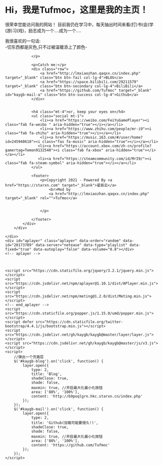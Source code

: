 <html lang="">

<head>
    <meta charset="UTF-8">
    <meta name="viewport" content="width=device-width, initial-scale=1, shrink-to-fit=no">
    <title>Welcome!</title>
    <meta name="description" content="这里是Tufmoc的个人主页，目前仍在学习中，每天抽出时间来看(打)书(会)学(游)习(戏)，励志成为一个....成为一个....">
    <meta name="keywords" content="-切东西都是灰色,只不过被温暖添上了颜色-个人主页,15岁,是学生">
    <link rel="icon" type="image/ico" href="http://b9poqlgrn.hkc.starxn.cn/resource/logo.jpg">
    <link rel="stylesheet" href="https://cdn.staticfile.org/twitter-bootstrap/4.4.1/css/bootstrap.min.css">
    <link rel="stylesheet" href="https://cdn.staticfile.org/font-awesome/5.12.1/css/all.min.css">
    <link rel="stylesheet" href="style.css">
    <link rel="stylesheet" href="https://cdn.jsdelivr.net/npm/aplayer@1.10.1/dist/APlayer.min.css">

</head>

<body>
    <div id="main" class="container">
        <div class="row my-card justify-content-center">
            <div class="col-lg-4 photo-bg"></div>
            <div class="col-lg-8 card">
                <h1>Hi，我是Tufmoc，这里是我的主页！</h1>
                <p>很荣幸您能访问我的网站！ 目前我仍在学习中，每天抽出时间来看(打)书(会)学(游)习(戏)，励志成为一个....成为一个....
                </p>
                <p>
                    我很喜欢的一句话:<br> -切东西都是灰色,只不过被温暖添上了颜色-

                </p>

                <p>Catch me:</p>
                <div class="row">
                    <a href="http://lmxiaozhan.qaqxx.cn/index.php" target="_blank" class="btn btn-fail col-lg-4">BLOG</a>
                    <a href="https://space.bilibili.com/29211579" target="_blank" class="btn btn-secondary col-lg-4">BiliBili</a>
                    <a href="https://github.com/Tufmoc" target="_blank" id="kaygb-mail-a" class="btn btn-success col-lg-4">Github</a>
                </div>


                <h4 class="mt-4">or, keep your eyes on</h4>
                <ul class="social mt-1">
                    <li><a href="https://weibo.com/FeiYuGamePlayer"><i class="fab fa-weibo " aria-hidden="true"></i></a></li>
                    <li><a href="https://www.zhihu.com/people/mr-i9"><i class="fab fa-zhihu" aria-hidden="true"></i></a></li>
                    <li><a href="https://music.163.com/#/user/home?id=245940618"><i class="fas fa-music" aria-hidden="true"></i></a></li>
                   <li><a href="https://account.xbox.com/zh-cn/profile?gamertag=Temon9132540"><i class="fab fa-xbox" aria-hidden="true"></i></a></li>
                   <li><a href="https://steamcommunity.com/id/MrI9/"><i class="fab fa-steam-symbol" aria-hidden="true"></i></a></li>
                </ul>

                <footer>
                    <p>Copyright 2021 - Powered By <a href="https://starxn.com" target="_blank">星辰云</a>
                        <br>Mod by
                        <a href="http://lmxiaozhan.qaqxx.cn/index.php" target="_blank" rel="">Tufmoc</a>
  

                    </p>

                </footer>
            </div>
        </div>

    </div>
    <div id="aplayer" class="aplayer" data-order="random" data-id="20173709" data-server="netease" data-type="playlist" data-fixed="true" data-autoplay="false" data-volume="0.8"></div>
    <!-- aplayer -->



    <script src="https://cdn.staticfile.org/jquery/3.2.1/jquery.min.js"></script>
    <script src="https://cdn.jsdelivr.net/npm/aplayer@1.10.1/dist/APlayer.min.js"></script>
    <script src="https://cdn.jsdelivr.net/npm/meting@1.2.0/dist/Meting.min.js"></script>
    <!-- end_aplayer -->
    <script src="https://cdn.staticfile.org/popper.js/1.15.0/umd/popper.min.js"></script>
    <script defer src="https://cdn.staticfile.org/twitter-bootstrap/4.4.1/js/bootstrap.min.js"></script>
    <script src="https://cdn.jsdelivr.net/gh/kaygb/kaygb@master/layer/layer.js"></script>
    <script src="https://cdn.jsdelivr.net/gh/kaygb/kaygb@master/js/v3.js"></script>
    <script>
        //弹出一个页面层
        $('#kaygb-blog').on('click', function() {
            layer.open({
                type: 2,
                title: 'Blog',
                shadeClose: true,
                shade: false,
                maxmin: true, //开启最大化最小化按钮
                area: ['80%', '100%'],
                content: 'http://b9poqlgrn.hkc.starxn.cn/index.php'
            });
        });
        $('#kaygb-mail').on('click', function() {
            layer.open({
                type: 2,
                title: 'Github(加载可能要很久!)',
                shadeClose: true,
                shade: false,
                maxmin: true, //开启最大化最小化按钮
                area: ['80%', '100%'],
                content: 'https://github.com/Tufmoc'
            });
        });
    </script>
